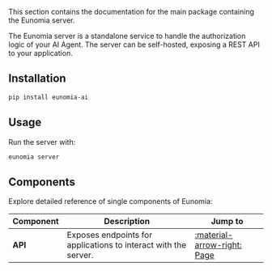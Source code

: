 This section contains the documentation for the main package containing the Eunomia server.

The Eunomia server is a standalone service to handle the authorization logic of your AI Agent. The server can be self-hosted, exposing a REST API to your application.

## Installation

```bash
pip install eunomia-ai
```

## Usage

Run the server with:

```bash
eunomia server
```

## Components

Explore detailed reference of single components of Eunomia:

| Component | Description                                                     | Jump to                               |
| --------- | --------------------------------------------------------------- | ------------------------------------- |
| **API**   | Exposes endpoints for applications to interact with the server. | [:material-arrow-right: Page](api.md) |
